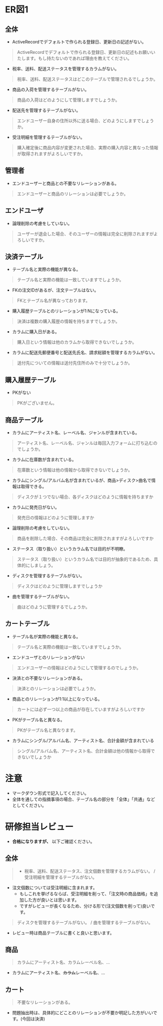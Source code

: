 # ER図1
## 全体
- ActiveRecordでデフォルトで作られる登録日、更新日の記述がない。
> ActiveRecordでデフォルトで作られる登録日、更新日の記述もお願いいたします。もし持たないのであれば理由を教えてください。
- 税率、送料、配送ステータスを管理するカラムがない。
> 税率、送料、配送ステータスはどこのテーブルで管理されるでしょうか。
- 商品の入荷を管理するテーブルがない。
> 商品の入荷はどのようにして管理しますでしょうか。
- 配送先を管理するテーブルがない。
> エンドユーザー自身の住所以外に送る場合、どのようにしますでしょうか。
- 受注明細を管理するテーブルがない。
> 購入確定後に商品内容が変更された場合、実際の購入内容と異なった情報が取得されますがよろしいですか。

## 管理者
- エンドユーザーと商品との不要なリレーションがある。
> エンドユーザーと商品のリレーションは必要でしょうか。

## エンドユーザ
- 論理削除の考慮をしていない。
> ユーザーが退会した場合、そのユーザーの情報は完全に削除されますがよろしいですか。

## 決済テーブル
- テーブル名と実際の機能が異なる。
> テーブル名と実際の機能は一致していますでしょうか。
- FKの注文IDがあるが、注文テーブルはない。
> FKとテーブル名が異なっております。
- 購入履歴テーブルとのリレーションが1:Nになっている。
> 決済は複数の購入履歴の情報を持ちますでしょうか。
- カラムに購入日がある。
> 購入日という情報は他のカラムから取得できないでしょうか。
- カラムに配送先郵便番号と配送先氏名、請求総額を管理するカラムがない。
> 送付先についての情報は送付先住所のみで十分でしょうか。


## 購入履歴テーブル
- PKがない
> PKがございません。

## 商品テーブル
- カラムにアーティスト名、レーベル名、ジャンルが含まれている。
> アーティスト名、レーベル名、ジャンルは毎回入力フォームに打ち込むのでしょうか。
- カラムに在庫数が含まれている。
> 在庫数という情報は他の情報から取得できないでしょうか。
- カラムにシングル/アルバム名が含まれているが、商品>ディスク>曲名で情報は取得できる。
> ディスクが１つでない場合、各ディスクはどのように情報を持ちますか
- カラムに発売日がない。
> 発売日の情報はどのように管理しますか
- 論理削除の考慮をしていない。
> 商品を削除した場合、その商品は完全に削除されますがよろしいですか
- ステータス（取り扱い）というカラム名では目的が不明瞭。
> ステータス（取り扱い）というカラム名では目的が抽象的であるため、具体的にしましょう。
- ディスクを管理するテーブルがない。
> ディスクはどのように管理しますでしょうか
- 曲を管理するテーブルがない。
> 曲はどのように管理するでしょうか。

## カートテーブル
- テーブル名が実際の機能と異なる。
> テーブル名と実際の機能は一致していますでしょうか。
- エンドユーザとのリレーションがない
> エンドユーザーの情報はどのようにして管理するのでしょうか。
- 決済との不要なリレーションがある。
> 決済とのリレーションは必要でしょうか。
- 商品とのリレーションが1:1以上になっている。
> カートには必ず一つ以上の商品が存在していますがよろしいですか
- PKがテーブル名と異なる。
> PKがテーブル名と異なります。
- カラムにシングル/アルバム名、アーティスト名、合計金額が含まれている
> シングル/アルバム名、アーティスト名、合計金額は他の情報から取得できないでしょうか


# 注意
* マークダウン形式で記入してください。
* 全体を通しての指摘事項の場合、テーブル名の部分を「全体」「共通」などとしてください。

# 研修担当レビュー
- **合格になりますが、** 以下ご確認ください。

## 全体
> - 税率、送料、配送ステータス、注文個数を管理するカラムがない。 / 受注明細を管理するテーブルがない。
- 注文個数については受注明細に含まれます。
  - もしこれを挙げるならば、受注明細を削って、「注文時の商品価格」を追加した方が良いとは思います。
  - ですがレビューが長くなるため、分ける形で(注文個数を削って)良いです。
> ディスクを管理するテーブルがない。 / 曲を管理するテーブルがない。
- レビュー時は商品テーブルに書くと良いと思います。

## 商品
> カラムにアーティスト名、カラムレーベル名、...
- カラムにアーティスト名、~~カラム~~レーベル名、...

## カート
> 不要なリレーションがある。
- 問題抽出時は、具体的にどことのリレーションが不要か明記した方がいいです。(今回は決済)


